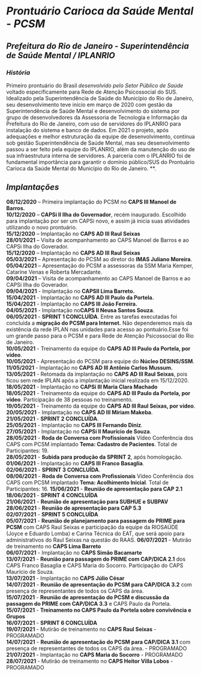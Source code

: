 # _Prontuário Carioca da Saúde Mental_ - _PCSM_
## _Prefeitura do Rio de Janeiro_ - _Superintendência de Saúde Mental / IPLANRIO_

### _História_
Primeiro prontuário do Brasil *desenvolvido pelo Setor Público de Saúde* voltado especificamente para Rede de Atenção Psicossocial do SUS.
Idealizado pela Superintendência de Saúde do Município do Rio de Janeiro, seu desenvolvimento teve início em março de 2020 com gestão da Superintendência de Saúde Mental e desenvolvimento do sistema por grupo de desenvolvedores da Assessoria de Tecnologia e Informação da Prefeitura do Rio de Janeiro, com uso de servidores do IPLANRIO para instalação do sistema e banco de dados.
Em 2021 o projeto, após adequações e melhor estruturação da equipe de desenvolvimento, continua sob gestão Superintendência de Saúde Mental, mas seu desenvolvimento passou a ser feito pela equipe do IPLANRIO, além da manutenção do uso de sua infraestrutura interna de servidores. A parceria com o IPLANRIO foi de fundamental importância para garantir o domínio público/SUS do Prontuário Carioca da Saúde Mental do Município do Rio de Janeiro.
**.

## _Implantações_

**08/12/2020** – Primeira implantação do PCSM no **CAPS III Manoel de Barros.**  
**10/12/2020** – **CAPSi II Ilha do Governador**, recém inaugurado. Escolhido para implantação por ser um CAPSi novo, e assim já inicia suas atividades utilizando o novo prontuário.   
**15/12/2020** – Implantação no **CAPS AD III Raul Seixas**  
**28/01/2021** – Visita de acompanhamento ao CAPS Manoel de Barros e ao CAPSi Ilha do Goverador.  
**15/12/2020** – Implantação no **CAPS AD III Raul Seixas**   
**05/03/2021** – Apresentação do PCSM ao diretor do **IMAS Juliano Moreira**.  
**05/04/2021** – Apresentação do PCSM a assessoras da SSM Maria Kemper, Catarine Venas e Roberta Mercadante.  
**09/04/2021** – Visita de acompanhamento ao CAPS Manoel de Barros e ao CAPSi Ilha do Goverador.  
**09/04/2021** - Implantação no **CAPSII Lima Barreto.**  
**15/04/2021** - Implantação no **CAPS AD III Paulo da Portela.**  
**15/04/2021** - Implantação no **CAPS III João Ferreira.**  
**04/05/2021** - Implantação no**CAPS II Neusa Santos Souza**.  
**06/05/2021** - **SPRINT 1 CONCLUÍDA**. Entre as tarefas executadas foi concluída a **migração do PCSM para Internet.** Não dependeremos mais da existência da rede IPLAN nas unidades para acesso ao pontuário.Esse foi um grande passo para o PCSM e para Rede de Atenção Psicossocial do Rio de Janeiro.  
**10/05/2021** - Treinamento da equipe do **CAPS AD III Paulo da Portela, por vídeo**.  
**10/05/2021** - Apresentação do PCSM para equipe do **Núcleo DESINS/SSM**.  
**11/05/2021** - Implantação no **CAPS AD III Antônio Carlos Mussum.**  
**13/05/2021** - Retomada da implantação no **CAPS AD III Raul Seixas**, pois ficou sem rede IPLAN após a implantação inicial realizada em 15/12/2020.  
**18/05/2021** - Implantação no **CAPSi III Maria Clara Machado**  
**18/05/2021** - Treinamento da equipe do **CAPS AD III Paulo da Portela, por vídeo**. Participação de 38 pessoas no treinamento.  
**19/05/2021** - Treinamento da equipe do **CAPS AD III Raul Seixas, por vídeo**.  
**20/05/2021** - Implantação no **CAPS AD III Míriam Makeba**.  
**21/05/2021** - **SPRINT 2 CONCLUÍDA**.  
**25/05/2021** - Implantação no **CAPS III Fernando Diniz**.  
**27/05/2021** - Implantação no **CAPSi II Maurício de Souza**.  
**28/05/2021** - **Roda de Conversa com Profissionais** Vídeo Conferência dos CAPS com PCSM implantado  **Tema: Cadastro de Pacientes**. Total de Participantes: 19.  
**28/05/2021** - **Subida para produção da SPRINT 2**, após homologação.  
**01/06/2021** - Implantação no **CAPS III Franco Basaglia**.  
**02/06/2021** - **SPRINT 3 CONCLUÍDA**.  
**08/06/2021** - **Roda de Conversa com Profissionais** Vídeo Conferência dos CAPS com PCSM implantado  **Tema: Acolhimento Inicial**. Total de Participantes: 16.
**15/06/2021** - **Reunião de apresentação para CAP 2.1**    
**18/06/2021** - **SPRINT 4 CONCLUÍDA**    
**21/06/2021** - **Reunião de apresentação para SUBHUE e SUBPAV** 
**28/06/2021** - **Reunião de apresentação para CAP 5.3**    
**02/07/2021** - **SPRINT 5 CONCLUÍDA**    
**05/07/2021** - **Reunião de planejamento para passagem do PRIME para PCSM** com CAPS Raul Seixas e participação da equipe da RIOSAÚDE (Joyce e Eduardo Lomba) e Carina Técnica do EAT, que será apoio para administrativos do Raul Seixas na questão do RAAS.
**06/07/2021** - Mutirão de treinamento no **CAPS Lima Barreto**   
**06/07/2021** - Implantação no **CAPS Simão Bacamarte**    
**13/07/2021** - **Reunião para passagem do PRIME com CAP/DICA 2.1** dos CAPS Franco Basaglia e CAPS Maria do Socorro. Participação do CAPS Maurício de Souza.  
**13/07/2021** - Implantação no **CAPS Júlio César**    
**14/07/2021** - **Reunião de apresentação do PCSM para CAP/DICA 3.2** com presença de representantes de todos os CAPS da área.  
**15/07/2021** - **Reunião de apresentação do PCSM e discussão da passagem do PRIME com CAP/DICA 3.3** e CAPS Paulo da Portela.  
**15/07/2021** - **Treinamento no CAPS Paulo da Portela sobre convivência e Grupos**  
**16/07/2021** - **SPRINT 6 CONCLUÍDA**    
**19/07/2021** - Mutirão de treinamento no **CAPS Raul Seixas** - PROGRAMADO  
**14/07/2021** - **Reunião de apresentação do PCSM para CAP/DICA 3.1** com presença de representantes de todos os CAPS da área. - PROGRAMADO  
**21/07/2021** - Implantação no **CAPS Maria do Socorro** - PROGRAMADO  
**28/07/2021** - Mutirão de treinamento no **CAPS Heitor Villa Lobos** - PROGRAMADO  
